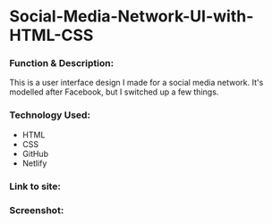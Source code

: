 # Social-Media-Network-UI-with-HTML-CSS

<h3>Function & Description:</h3>
This is a user interface design I made for a social media network. It's modelled after Facebook, but I switched up a few things. 


<h3>Technology Used:</h3>

- HTML
- CSS
- GitHub 
- Netlify

<h3>Link to site:</h3>

<h3>Screenshot:</h3>



